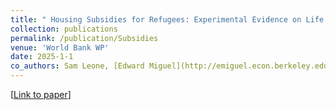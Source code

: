 ```yaml
---
title: " Housing Subsidies for Refugees: Experimental Evidence on Life Outcomes and Social Integration in Jordan"
collection: publications
permalink: /publication/Subsidies
venue: 'World Bank WP'
date: 2025-1-1
co_authors: Sam Leone, [Edward Miguel](http://emiguel.econ.berkeley.edu/), Bailey Palmer, [Sandra Rozo](https://www.sandrarozo.net/), [Emma Smith](https://sites.harvard.edu/emmasmith/), and Sarah Stillman'
---
```

[[Link to paper](https://documents.worldbank.org/en/publication/documents-reports/documentdetail/099831501212542537/idu1a72809a417fd714c7918d82140a01ed1a392)]



